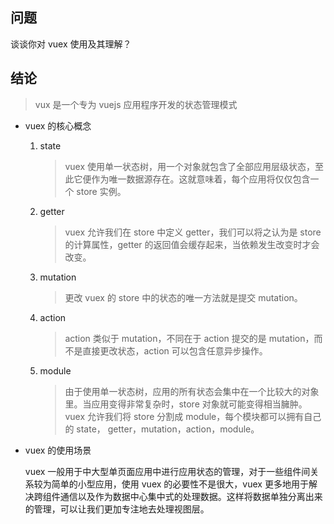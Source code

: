 ## 问题

谈谈你对 vuex 使用及其理解？

## 结论

> vux 是一个专为 vuejs 应用程序开发的状态管理模式

-   vuex 的核心概念

    1. state

        > vuex 使用单一状态树，用一个对象就包含了全部应用层级状态，至此它便作为唯一数据源存在。这就意味着，每个应用将仅仅包含一个 store 实例。

    2. getter

        > vuex 允许我们在 store 中定义 getter，我们可以将之认为是 store 的计算属性，getter 的返回值会缓存起来，当依赖发生改变时才会改变。

    3. mutation

        > 更改 vuex 的 store 中的状态的唯一方法就是提交 mutation。

    4. action

        > action 类似于 mutation，不同在于 action 提交的是 mutation，而不是直接更改状态，action 可以包含任意异步操作。

    5. module

        > 由于使用单一状态树，应用的所有状态会集中在一个比较大的对象里。当应用变得非常复杂时，store 对象就可能变得相当臃肿。vuex 允许我们将 store 分割成 module，每个模块都可以拥有自己的 state， getter，mutation，action，module。

-   vuex 的使用场景

    vuex 一般用于中大型单页面应用中进行应用状态的管理，对于一些组件间关系较为简单的小型应用，使用 vuex 的必要性不是很大，vuex 更多地用于解决跨组件通信以及作为数据中心集中式的处理数据。这样将数据单独分离出来的管理，可以让我们更加专注地去处理视图层。
